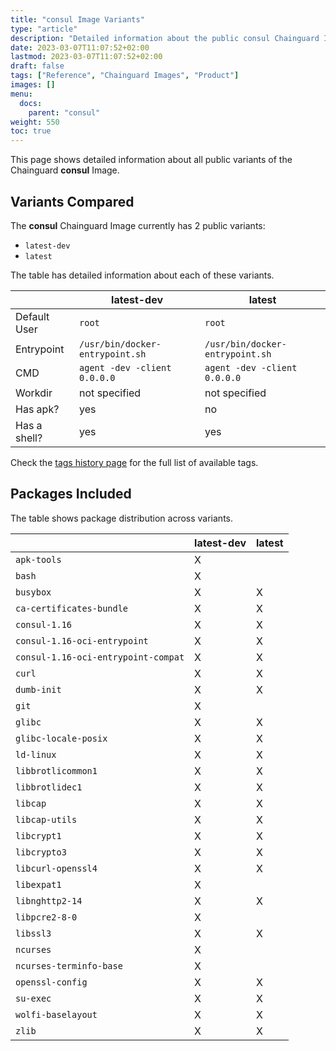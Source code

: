 ```yaml
---
title: "consul Image Variants"
type: "article"
description: "Detailed information about the public consul Chainguard Image variants"
date: 2023-03-07T11:07:52+02:00
lastmod: 2023-03-07T11:07:52+02:00
draft: false
tags: ["Reference", "Chainguard Images", "Product"]
images: []
menu:
  docs:
    parent: "consul"
weight: 550
toc: true
---
```


This page shows detailed information about all public variants of the Chainguard **consul** Image.

## Variants Compared
The **consul** Chainguard Image currently has 2 public variants: 

- `latest-dev`
- `latest`

The table has detailed information about each of these variants.

|              | latest-dev                      | latest                          |
|--------------|---------------------------------|---------------------------------|
| Default User | `root`                          | `root`                          |
| Entrypoint   | `/usr/bin/docker-entrypoint.sh` | `/usr/bin/docker-entrypoint.sh` |
| CMD          | `agent -dev -client 0.0.0.0`    | `agent -dev -client 0.0.0.0`    |
| Workdir      | not specified                   | not specified                   |
| Has apk?     | yes                             | no                              |
| Has a shell? | yes                             | yes                             |

Check the [tags history page](/chainguard/chainguard-images/reference/consul/tags_history/) for the full list of available tags.

## Packages Included
The table shows package distribution across variants.

|                                     | latest-dev | latest |
|-------------------------------------|------------|--------|
| `apk-tools`                         | X          |        |
| `bash`                              | X          |        |
| `busybox`                           | X          | X      |
| `ca-certificates-bundle`            | X          | X      |
| `consul-1.16`                       | X          | X      |
| `consul-1.16-oci-entrypoint`        | X          | X      |
| `consul-1.16-oci-entrypoint-compat` | X          | X      |
| `curl`                              | X          | X      |
| `dumb-init`                         | X          | X      |
| `git`                               | X          |        |
| `glibc`                             | X          | X      |
| `glibc-locale-posix`                | X          | X      |
| `ld-linux`                          | X          | X      |
| `libbrotlicommon1`                  | X          | X      |
| `libbrotlidec1`                     | X          | X      |
| `libcap`                            | X          | X      |
| `libcap-utils`                      | X          | X      |
| `libcrypt1`                         | X          | X      |
| `libcrypto3`                        | X          | X      |
| `libcurl-openssl4`                  | X          | X      |
| `libexpat1`                         | X          |        |
| `libnghttp2-14`                     | X          | X      |
| `libpcre2-8-0`                      | X          |        |
| `libssl3`                           | X          | X      |
| `ncurses`                           | X          |        |
| `ncurses-terminfo-base`             | X          |        |
| `openssl-config`                    | X          | X      |
| `su-exec`                           | X          | X      |
| `wolfi-baselayout`                  | X          | X      |
| `zlib`                              | X          | X      |

